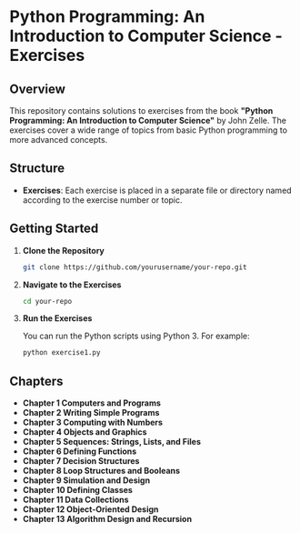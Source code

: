 # Python Programming: An Introduction to Computer Science - Exercises

## Overview

This repository contains solutions to exercises from the book **"Python Programming: An Introduction to Computer Science"** by John Zelle. The exercises cover a wide range of topics from basic Python programming to more advanced concepts.

## Structure

- **Exercises**: Each exercise is placed in a separate file or directory named according to the exercise number or topic.
  
## Getting Started

1. **Clone the Repository**
   
   ```bash
   git clone https://github.com/yourusername/your-repo.git

2. **Navigate to the Exercises**

   ```bash
   cd your-repo

3. **Run the Exercises**

   You can run the Python scripts using Python 3. For example:
  
   ```bash
   python exercise1.py

## Chapters
   
- **Chapter 1 Computers and Programs**
- **Chapter 2 Writing Simple Programs**
- **Chapter 3 Computing with Numbers**
- **Chapter 4 Objects and Graphics**
- **Chapter 5 Sequences: Strings, Lists, and Files**
- **Chapter 6 Defining Functions**
- **Chapter 7 Decision Structures**
- **Chapter 8 Loop Structures and Booleans**
- **Chapter 9 Simulation and Design**
- **Chapter 10 Defining Classes**
- **Chapter 11 Data Collections**
- **Chapter 12 Object-Oriented Design**
- **Chapter 13 Algorithm Design and Recursion**
